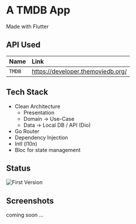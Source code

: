 # A TMDB App

Made with Flutter

## API Used

| Name   | Link                              |
|:-------|:----------------------------------|
| `TMDB` | https://developer.themoviedb.org/ |

## Tech Stack

- Clean Architecture
    - Presentation
    - Domain -> Use-Case
    - Data -> Local DB / API (Dio)
- Go Router
- Dependency Injection
- Intl (l10n)
- Bloc for state management

## Status

![First Version](https://img.shields.io/badge/V1.0.0-InProgress-yellow)

## Screenshots

coming soon ...

